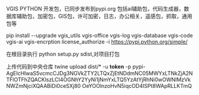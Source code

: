 VGIS PYTHON 开发包，已同步发布到pypi.org
包括ai辅助包，代码生成器，数据库辅助包，加密包，GIS包，许可加密，日志，办公相关，遥感包，抓取，通用包等


pip install --upgrade vgis_utils vgis-office vgis-log vgis-database vgis-code vgis-ai vgis-encrption license_authorize -i https://pypi.python.org/simple/


在根目录执行 python setup.py sdist,对项目打包

上传代码到中央仓库
twine upload dist/* -u __token__ -p pypi-AgEIcHlwaS5vcmcCJDg3NGVkZTY2LTQxZjEtNDdmNC05MWYxLTNkZjA2NTFlOTFhZQACKlszLCI4OGNhY2YyNi1jNmYxLTQ5YzAtYjRhNi0wOWNlMzVkNWZmNjciXQAABiDi0ceSXj80
OeYOOlnzoHvN5iqcOD4ISPt8WApRLLKTmQ